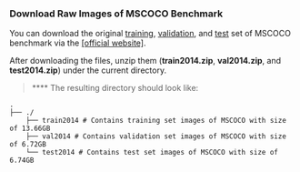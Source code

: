 ### Download Raw Images of MSCOCO Benchmark

You can download the original [training](http://images.cocodataset.org/zips/train2014.zip), [validation](http://images.cocodataset.org/zips/val2014.zip), and [test](http://images.cocodataset.org/zips/test2014.zip) set of MSCOCO benchmark via the [[official website]](https://cocodataset.org/#download).

After downloading the files, unzip them (**train2014.zip**, **val2014.zip**, and **test2014.zip**) under the current directory.

> **** The resulting directory should look like:

    .
    ├── ./                    
        ├── train2014 # Contains training set images of MSCOCO with size of 13.66GB
        ├── val2014 # Contains validation set images of MSCOCO with size of 6.72GB
        └── test2014 # Contains test set images of MSCOCO with size of 6.74GB
